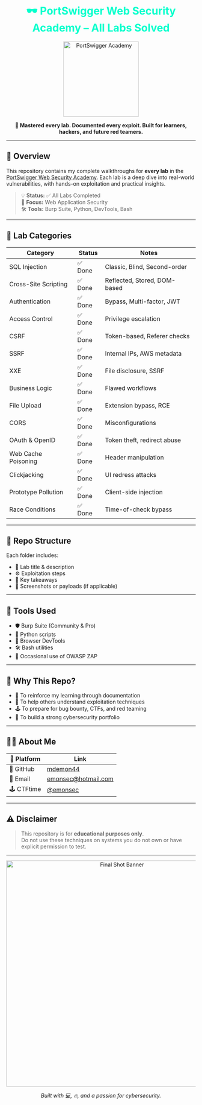 <h1 align="center" style="color:#00ffcc;">🕶️ PortSwigger Web Security Academy – All Labs Solved</h1>

<p align="center">
  <img src="https://portswigger.net/images/web-security-academy-logo.svg" alt="PortSwigger Academy" width="200"/>
</p>

<p align="center">
  <strong>🔐 Mastered every lab. Documented every exploit. Built for learners, hackers, and future red teamers.</strong>
</p>

---

## 🧠 Overview

This repository contains my complete walkthroughs for **every lab** in the [PortSwigger Web Security Academy](https://portswigger.net/web-security). Each lab is a deep dive into real-world vulnerabilities, with hands-on exploitation and practical insights.

> 💡 **Status:** ✅ All Labs Completed  
> 🧪 **Focus:** Web Application Security  
> 🛠️ **Tools:** Burp Suite, Python, DevTools, Bash

---

## 🧩 Lab Categories

| Category               | Status  | Notes                        |
|------------------------|---------|------------------------------|
| SQL Injection          | ✅ Done | Classic, Blind, Second-order |
| Cross-Site Scripting   | ✅ Done | Reflected, Stored, DOM-based |
| Authentication         | ✅ Done | Bypass, Multi-factor, JWT     |
| Access Control         | ✅ Done | Privilege escalation          |
| CSRF                   | ✅ Done | Token-based, Referer checks   |
| SSRF                   | ✅ Done | Internal IPs, AWS metadata    |
| XXE                    | ✅ Done | File disclosure, SSRF         |
| Business Logic         | ✅ Done | Flawed workflows              |
| File Upload            | ✅ Done | Extension bypass, RCE         |
| CORS                   | ✅ Done | Misconfigurations             |
| OAuth & OpenID         | ✅ Done | Token theft, redirect abuse   |
| Web Cache Poisoning    | ✅ Done | Header manipulation           |
| Clickjacking           | ✅ Done | UI redress attacks            |
| Prototype Pollution    | ✅ Done | Client-side injection         |
| Race Conditions        | ✅ Done | Time-of-check bypass          |

---

## 📁 Repo Structure

Each folder includes:
- 📝 Lab title & description  
- ⚙️ Exploitation steps  
- 🧠 Key takeaways  
- 📸 Screenshots or payloads (if applicable)

---

## 🔧 Tools Used

- 🛡️ Burp Suite (Community & Pro)
- 🐍 Python scripts
- 🧪 Browser DevTools
- 🛠️ Bash utilities
- 🧭 Occasional use of OWASP ZAP

---

## 🎯 Why This Repo?

- 🧠 To reinforce my learning through documentation  
- 🧩 To help others understand exploitation techniques  
- 🕹️ To prepare for bug bounty, CTFs, and red teaming  
- 🧬 To build a strong cybersecurity portfolio

---

## 🧑‍💻 About Me

| 🔗 Platform | Link |
|------------|------|
| 💼 GitHub   | [mdemon44](https://github.com/mdemon44) |
| 📧 Email    | [emonsec@hotmail.com](mailto:emonsec@hotmail.com) |
| 🕹️ CTFtime  | [@emonsec](https://ctftime.org/user/238284) |

---

## ⚠️ Disclaimer

> This repository is for **educational purposes only**.  
> Do not use these techniques on systems you do not own or have explicit permission to test.

---

<p align="center">
  <img src="https://raw.githubusercontent.com/mdemon44/finalshot-assets/main/finalshot-banner.png" alt="Final Shot Banner" width="600"/>
</p>

<p align="center">
  <em>Built with 💻, 🔥, and a passion for cybersecurity.</em>
</p>
